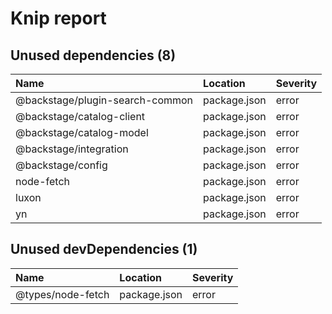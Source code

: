 # Knip report

## Unused dependencies (8)

| Name                            | Location     | Severity |
| :------------------------------ | :----------- | :------- |
| @backstage/plugin-search-common | package.json | error    |
| @backstage/catalog-client       | package.json | error    |
| @backstage/catalog-model        | package.json | error    |
| @backstage/integration          | package.json | error    |
| @backstage/config               | package.json | error    |
| node-fetch                      | package.json | error    |
| luxon                           | package.json | error    |
| yn                              | package.json | error    |

## Unused devDependencies (1)

| Name              | Location     | Severity |
| :---------------- | :----------- | :------- |
| @types/node-fetch | package.json | error    |
